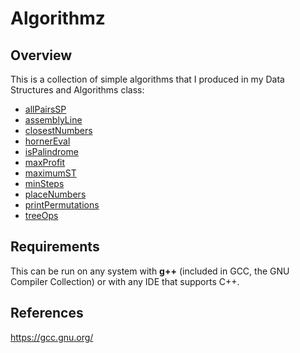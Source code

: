 # Algorithmz

## Overview
This is a collection of simple algorithms that I produced in my Data Structures and Algorithms class:
* [allPairsSP](https://github.com/LeviHassel/Algorithmz/tree/master/allPairsSP "allPairsSP")
* [assemblyLine](https://github.com/LeviHassel/Algorithmz/tree/master/assemblyLine "assemblyLine")
* [closestNumbers](https://github.com/LeviHassel/Algorithmz/tree/master/closestNumbers "closestNumbers")
* [hornerEval](https://github.com/LeviHassel/Algorithmz/tree/master/hornerEval "hornerEval")
* [isPalindrome](https://github.com/LeviHassel/Algorithmz/tree/master/isPalindrome "isPalindrome")
* [maxProfit](https://github.com/LeviHassel/Algorithmz/tree/master/maxProfit "maxProfit")
* [maximumST](https://github.com/LeviHassel/Algorithmz/tree/master/maximumST "maximumST")
* [minSteps](https://github.com/LeviHassel/Algorithmz/tree/master/minSteps "minSteps")
* [placeNumbers](https://github.com/LeviHassel/Algorithmz/tree/master/placeNumbers "placeNumbers")
* [printPermutations](https://github.com/LeviHassel/Algorithmz/tree/master/printPermutations "printPermutations")
* [treeOps](https://github.com/LeviHassel/Algorithmz/tree/master/treeOps "treeOps")

## Requirements
This can be run on any system with **g++** (included in GCC, the GNU Compiler Collection) or with any IDE that supports C++.

## References
https://gcc.gnu.org/
